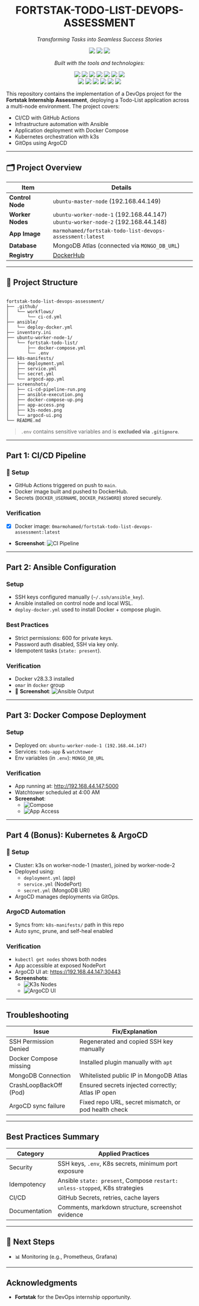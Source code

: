 <h1 align="center">FORTSTAK-TODO-LIST-DEVOPS-ASSESSMENT</h1>

<p align="center"><i>Transforming Tasks into Seamless Success Stories</i></p>

<p align="center">
  <img src="https://img.shields.io/badge/last%20commit-today-blue?style=flat-square" />
  <img src="https://img.shields.io/badge/ejs-71.6%25-lightgrey?style=flat-square" />
  <img src="https://img.shields.io/badge/languages-4-blue?style=flat-square" />
</p>

<p align="center"><i>Built with the tools and technologies:</i></p>

<p align="center">
  <img src="https://img.shields.io/badge/Express-black?logo=express&style=flat-square&logoColor=white" />
  <img src="https://img.shields.io/badge/JSON-black?logo=json&style=flat-square" />
  <img src="https://img.shields.io/badge/Markdown-black?logo=markdown&style=flat-square" />
  <img src="https://img.shields.io/badge/npm-red?logo=npm&style=flat-square&logoColor=white" />
  <img src="https://img.shields.io/badge/Mongoose-red?logo=mongoose&style=flat-square&logoColor=white" />
  <img src="https://img.shields.io/badge/.ENV-yellow?style=flat-square" />
  <img src="https://img.shields.io/badge/JavaScript-yellow?logo=javascript&style=flat-square&logoColor=black" />
  <br />
  <img src="https://img.shields.io/badge/EJS-green?style=flat-square" />
  <img src="https://img.shields.io/badge/Nodemon-green?style=flat-square" />
  <img src="https://img.shields.io/badge/Watchtower-lightblue?style=flat-square" />
  <img src="https://img.shields.io/badge/Docker-blue?logo=docker&style=flat-square&logoColor=white" />
  <img src="https://img.shields.io/badge/GitHub%20Actions-blue?logo=githubactions&style=flat-square&logoColor=white" />
  <img src="https://img.shields.io/badge/YAML-red?style=flat-square&logo=yaml" />
</p>


This repository contains the implementation of a DevOps project for the **Fortstak Internship Assessment**, deploying a Todo-List application across a multi-node environment. The project covers:

- CI/CD with GitHub Actions
- Infrastructure automation with Ansible
- Application deployment with Docker Compose
- Kubernetes orchestration with k3s
- GitOps using ArgoCD

---

## 🗂️ Project Overview

| Item                  | Details                                  |
|-----------------------|------------------------------------------|
| **Control Node**      | `ubuntu-master-node` (192.168.44.149)    |
| **Worker Nodes**      | `ubuntu-worker-node-1` (192.168.44.147) <br> `ubuntu-worker-node-2` (192.168.44.148) |
| **App Image**         | `marmohamed/fortstak-todo-list-devops-assessment:latest` |
| **Database**          | MongoDB Atlas (connected via `MONGO_DB_URL`) |
| **Registry**          | [DockerHub](https://hub.docker.com/u/0marmohamed) |

---

## 📁 Project Structure

```

fortstak-todo-list-devops-assessment/
├── .github/
│   └── workflows/
│       └── ci-cd.yml
├── ansible/
│   └── deploy-docker.yml
├── inventory.ini
├── ubuntu-worker-node-1/
│   └── fortstak-todo-list/
│       ├── docker-compose.yml
│       └── .env
├── k8s-manifests/
│   ├── deployment.yml
│   ├── service.yml
│   ├── secret.yml
│   └── argocd-app.yml
├── screenshots/
│   ├── ci-cd-pipeline-run.png
│   ├── ansible-execution.png
│   ├── docker-compose-up.png
│   ├── app-access.png
│   ├── k3s-nodes.png
│   └── argocd-ui.png
└── README.md

```

> `.env` contains sensitive variables and is **excluded via `.gitignore`**.

---

## Part 1: CI/CD Pipeline

### 🔧 Setup
- GitHub Actions triggered on push to `main`.
- Docker image built and pushed to DockerHub.
- Secrets (`DOCKER_USERNAME`, `DOCKER_PASSWORD`) stored securely.

### Verification
- [x] Docker image: `0marmohamed/fortstak-todo-list-devops-assessment:latest`
- **Screenshot**: ![CI Pipeline](screenshots/ci-cd-pipeline-run.png)

---

## Part 2: Ansible Configuration

### Setup
- SSH keys configured manually (`~/.ssh/ansible_key`).
- Ansible installed on control node and local WSL.
- `deploy-docker.yml` used to install Docker + compose plugin.

### Best Practices
- Strict permissions: 600 for private keys.
- Password auth disabled, SSH via key only.
- Idempotent tasks (`state: present`).

### Verification
- Docker v28.3.3 installed
- `omar` in `docker` group
- 📸 **Screenshot**: ![Ansible Output](screenshots/ansible-execution.png)

---

## Part 3: Docker Compose Deployment

### Setup
- Deployed on: `ubuntu-worker-node-1 (192.168.44.147)`
- Services: `todo-app` & `watchtower`
- Env variables (in `.env`): `MONGO_DB_URL`

### Verification
- App running at: http://192.168.44.147:5000
- Watchtower scheduled at 4:00 AM
- **Screenshot**: 
  - ![Compose](screenshots/docker-compose-up.png)
  - ![App Access](screenshots/app-access.png)

---

## Part 4 (Bonus): Kubernetes & ArgoCD

### 🔧 Setup
- Cluster: k3s on worker-node-1 (master), joined by worker-node-2
- Deployed using:
  - `deployment.yml` (app)
  - `service.yml` (NodePort)
  - `secret.yml` (MongoDB URI)
- ArgoCD manages deployments via GitOps.

### ArgoCD Automation
- Syncs from: `k8s-manifests/` path in this repo
- Auto sync, prune, and self-heal enabled

### Verification
- `kubectl get nodes` shows both nodes
- App accessible at exposed NodePort
- ArgoCD UI at: https://192.168.44.147:30443
- **Screenshots**:
  - ![K3s Nodes](screenshots/k3s-nodes.png)
  - ![ArgoCD UI](screenshots/argocd-ui.png)

---

## Troubleshooting

| Issue                       | Fix/Explanation                                      |
|----------------------------|------------------------------------------------------|
| SSH Permission Denied      | Regenerated and copied SSH key manually              |
| Docker Compose missing     | Installed plugin manually with `apt`                |
| MongoDB Connection         | Whitelisted public IP in MongoDB Atlas              |
| CrashLoopBackOff (Pod)     | Ensured secrets injected correctly; Atlas IP open   |
| ArgoCD sync failure        | Fixed repo URL, secret mismatch, or pod health check|

---

## Best Practices Summary

| Category      | Applied Practices                                                  |
|---------------|---------------------------------------------------------------------|
| Security      | SSH keys, `.env`, K8s secrets, minimum port exposure                |
| Idempotency   | Ansible `state: present`, Compose `restart: unless-stopped`, K8s strategies |
| CI/CD         | GitHub Secrets, retries, cache layers                              |
| Documentation | Comments, markdown structure, screenshot evidence                  |

---

## 🎯 Next Steps

- 📊 Monitoring (e.g., Prometheus, Grafana)

---

## Acknowledgments

- **Fortstak** for the DevOps internship opportunity.
